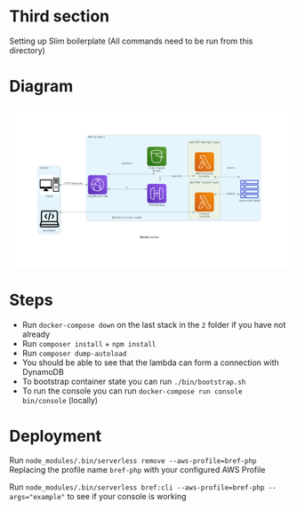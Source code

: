 # Third section
Setting up Slim boilerplate (All commands need to be run from this directory)

# Diagram
![Diagram](https://github.com/ryanolee/talks/raw/main/brum-php-jan-2022/brefphp/diagrams/bref_building_something_3_diagram.png)

# Steps
* Run `docker-compose down` on the last stack in the `2` folder if you have not already
* Run `composer install` + `npm install`
* Run `composer dump-autoload`
* You should be able to see that the lambda can form a connection with DynamoDB
* To bootstrap container state you can run `./bin/bootstrap.sh`
* To run the console you can run `docker-compose run console bin/console` (locally)

# Deployment
Run `node_modules/.bin/serverless remove --aws-profile=bref-php` Replacing the profile name `bref-php` with your configured AWS Profile

Run `node_modules/.bin/serverless bref:cli --aws-profile=bref-php --args="example"` to see if your console is working